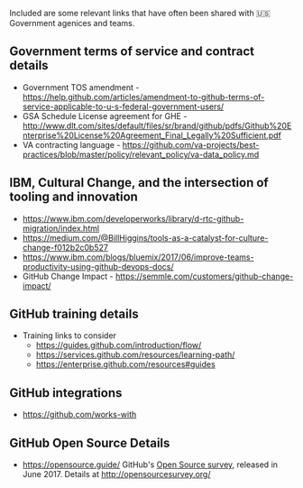 Included are some relevant links that have often been shared with :us: Government agenices and teams.

## Government terms of service and contract details
- Government TOS amendment - https://help.github.com/articles/amendment-to-github-terms-of-service-applicable-to-u-s-federal-government-users/
- GSA Schedule License agreement for GHE - http://www.dlt.com/sites/default/files/sr/brand/github/pdfs/Github%20Enterprise%20License%20Agreement_Final_Legally%20Sufficient.pdf
- VA contracting language - https://github.com/va-projects/best-practices/blob/master/policy/relevant_policy/va-data_policy.md

## IBM, Cultural Change, and the intersection of tooling and innovation
- https://www.ibm.com/developerworks/library/d-rtc-github-migration/index.html
- https://medium.com/@BillHiggins/tools-as-a-catalyst-for-culture-change-f012b2c0b527
- https://www.ibm.com/blogs/bluemix/2017/06/improve-teams-productivity-using-github-devops-docs/
- GitHub Change Impact - https://semmle.com/customers/github-change-impact/

## GitHub training details
- Training links to consider
  - https://guides.github.com/introduction/flow/
  - https://services.github.com/resources/learning-path/
  - https://enterprise.github.com/resources#guides

## GitHub integrations
- https://github.com/works-with

## GitHub Open Source Details
- https://opensource.guide/
GitHub's [Open Source survey](https://github.com/blog/2372-announcing-an-open-data-set-on-the-open-source-community), released in June 2017. Details at http://opensourcesurvey.org/
